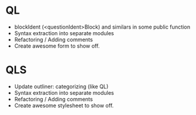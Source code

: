 # QL
* blockIdent (\<questionIdent\>Block) and similars in some public function
* Syntax extraction into separate modules
* Refactoring / Adding comments
* Create awesome form to show off.

# QLS
* Update outliner: categorizing (like QL)
* Syntax extraction into separate modules
* Refactoring / Adding comments
* Create awesome stylesheet to show off.
